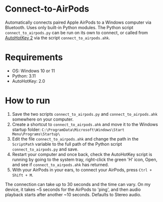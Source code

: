 # Connect-to-AirPods

Automatically connects paired Apple AirPods to a Windows computer via Bluetooth. Uses only built-in Python modules.
The Python script `connect_to_airpods.py` can be run on its own to connect, or called from [AutoHotKey 2](https://www.autohotkey.com/v2/) via the script `connect_to_airpods.ahk`.

# Requirements
- OS: Windows 10 or 11
- Python: 3.11
- AutoHotKey: 2.0

# How to run

1. Save the two scripts `connect_to_airpods.py` and `connect_to_airpods.ahk` somewhere on your computer.
2. Create a shortcut to `connect_to_airpods.ahk` and move it to the Windows startup folder: `C:\ProgramData\Microsoft\Windows\Start Menu\Programs\Startup\`
3. Edit the file `connect_to_airpods.ahk` and change the path in the `ScriptPath` variable to the full path of the Python script `connect_to_airpods.py` and save.
4. Restart your computer and once back, check the AutoHotKey script is running by going to the system tray, right-click the green 'H' icon, Open, and see if `connect_to_airpods.ahk` has returned.
5. With your AirPods in your ears, to connect your AirPods, press `Ctrl + Shift + M`.

The connection can take up to 30 seconds and the time can vary.
On my device, it takes ~5 seconds for the AirPods to 'ping', and then audio playback starts after another ~10 seconds.
Defaults to Stereo audio.
